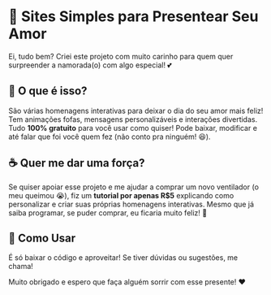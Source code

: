 # 💝 Sites Simples para Presentear Seu Amor  

Ei, tudo bem? Criei este projeto com muito carinho para quem quer surpreender a namorada(o) com algo especial! 💕

## 🎁 O que é isso?  
São várias homenagens interativas para deixar o dia do seu amor mais feliz! Tem animações fofas, mensagens personalizáveis e interações divertidas. Tudo **100% gratuito** para você usar como quiser! Pode baixar, modificar e até falar que foi você quem fez (não conto pra ninguém! 😆).  

## ☕ Quer me dar uma força?  
Se quiser apoiar esse projeto e me ajudar a comprar um novo ventilador (o meu queimou 😭), fiz um **tutorial por apenas R$5** explicando como personalizar e criar suas próprias homenagens interativas. Mesmo que já saiba programar, se puder comprar, eu ficaria muito feliz! 🫶  

## 🚀 Como Usar  
É só baixar o código e aproveitar! Se tiver dúvidas ou sugestões, me chama!  

Muito obrigado e espero que faça alguém sorrir com esse presente! ❤️
